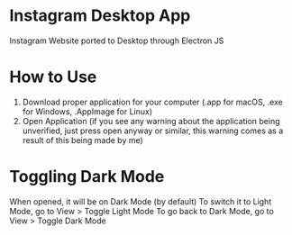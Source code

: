 # Instagram Desktop App
Instagram Website ported to Desktop through Electron JS

# How to Use
1. Download proper application for your computer (.app for macOS, .exe for Windows, .AppImage for Linux)
2. Open Application (if you see any warning about the application being unverified, just press open anyway or similar, this warning comes as a result of this being made by me)

# Toggling Dark Mode
When opened, it will be on Dark Mode (by default)
To switch it to Light Mode, go to View > Toggle Light Mode
To go back to Dark Mode, go to View > Toggle Dark Mode
